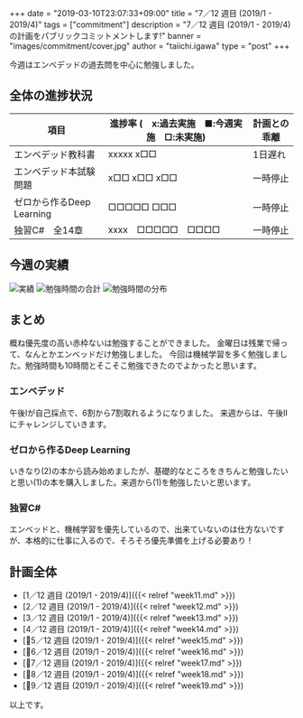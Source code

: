 +++
date = "2019-03-10T23:07:33+09:00"
title = "7／12 週目 (2019/1 - 2019/4)"
tags = ["commitment"]
description = "7／12 週目 (2019/1 - 2019/4)の計画をパブリックコミットメントします!"
banner = "images/commitment/cover.jpg"
author = "taiichi.igawa"
type = "post"
+++

今週はエンベデッドの過去問を中心に勉強しました。

<!-- more -->

## 全体の進捗状況

| 項目                  | 進捗率 (　x:過去実施　■:今週実施　□:未実施) | 計画との乖離 |
|---------------------|----------------------------|--------|
| エンベデッド教科書           | xxxxx x□□                  | 1日遅れ   |
| エンベデッド本試験問題         | x□□ x□□ x□□                | 一時停止   |
| ゼロから作るDeep Learning | □□□□□ □□□                  | 一時停止   |
| 独習C\#　全14章          | xxxx　□□□□□　□□□□            | 一時停止   |

## 今週の実績
![実績](/images/commitment/week17/week17_done.JPG)
![勉強時間の合計](/images/commitment/week17/week17_circle.png)
![勉強時間の分布](/images/commitment/week17/week17_chart.png)

## まとめ
概ね優先度の高い赤枠ないは勉強することができました。
金曜日は残業で帰って、なんとかエンベッドだけ勉強しました。
今回は機械学習を多く勉強しました。勉強時間も10時間とそこそこ勉強できたのでよかったと思います。

### エンベデッド
午後Iが自己採点で、6割から7割取れるようになりました。
来週からは、午後IIにチャレンジしていきます。

### ゼロから作るDeep Learning
いきなり(2)の本から読み始めましたが、基礎的なところをきちんと勉強したいと思い(1)の本を購入しました。来週から(1)を勉強したいと思います。

### 独習C\#
エンベッドと、機械学習を優先しているので、出来ていないのは仕方ないですが、本格的に仕事に入るので、そろそろ優先準備を上げる必要あり！

## 計画全体
* [1／12 週目 (2019/1 - 2019/4)]({{< relref "week11.md" >}})
* [2／12 週目 (2019/1 - 2019/4)]({{< relref "week12.md" >}})
* [3／12 週目 (2019/1 - 2019/4)]({{< relref "week13.md" >}})
* [4／12 週目 (2019/1 - 2019/4)]({{< relref "week14.md" >}})
* [5／12 週目 (2019/1 - 2019/4)]({{< relref "week15.md" >}})
* [6／12 週目 (2019/1 - 2019/4)]({{< relref "week16.md" >}})
* [7／12 週目 (2019/1 - 2019/4)]({{< relref "week17.md" >}})
* [8／12 週目 (2019/1 - 2019/4)]({{< relref "week18.md" >}})
* [9／12 週目 (2019/1 - 2019/4)]({{< relref "week19.md" >}})

以上です。

